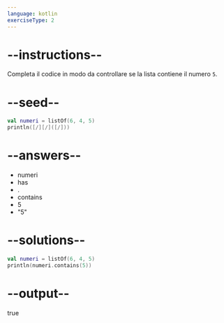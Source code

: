 ```yaml
---
language: kotlin
exerciseType: 2
---
```


# --instructions--

Completa il codice in modo da controllare se la lista contiene il numero `5`.

# --seed--

```kotlin
val numeri = listOf(6, 4, 5)
println([/][/]([/]))
```

# --answers--

- numeri
- has
- .
- contains
- 5
- "5"

# --solutions--

```kotlin
val numeri = listOf(6, 4, 5)
println(numeri.contains(5))
```

# --output--

true
